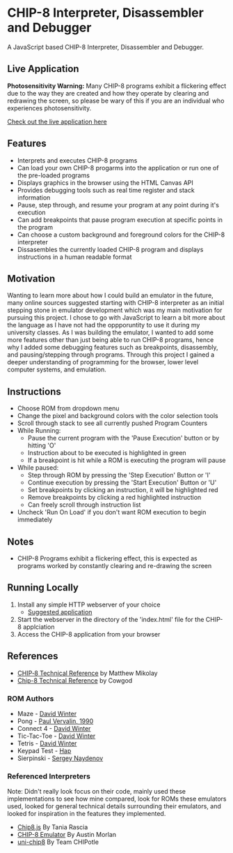 # CHIP-8 Interpreter, Disassembler and Debugger
A JavaScript based CHIP-8 Interpreter, Disassembler and Debugger.

## Live Application

**Photosensitivity Warning:** Many CHIP-8 programs exhibit a flickering effect due to the way they are created and how they operate by clearing and redrawing the screen, so please be wary of this if you are an individual who experiences photosensitivity.

[Check out the live application here](https://zaidrauf.github.io/chip8/)

## Features
- Interprets and executes CHIP-8 programs
- Can load your own CHIP-8 progarms into the application or run one of the pre-loaded programs
- Displays graphics in the browser using the HTML Canvas API
- Provides debugging tools such as real time register and stack information
- Pause, step through, and resume your program at any point during it's execution
- Can add breakpoints that pause program execution at specific points in the program
- Can choose a custom background and foreground colors for the CHIP-8 interpreter
- Dissasembles the currently loaded CHIP-8 program and displays instructions in a human readable format

## Motivation
Wanting to learn more about how I could build an emulator in the future, many online sources suggested starting with CHIP-8 interpreter as an initial stepping stone in emulator development which was my main motivation for pursuing this project. I chose to go with JavaScript to learn a bit more about the language as I have not had the oppporuntity to use it during my university classes. As I was building the emulator, I wanted to add some more features other than just being able to run CHIP-8 programs, hence why I added some debugging features such as breakpoints, disassembly, and pausing/stepping through programs. Through this project I gained a deeper understanding of programming for the browser, lower level computer systems, and emulation.

## Instructions
- Choose ROM from dropdown menu
- Change the pixel and background colors with the color selection tools
- Scroll through stack to see all currently pushed Program Counters
- While Running:
    - Pause the current program with the 'Pause Execution' button or by hitting 'O'
    - Instruction about to be executed is highlighted in green
    - If a breakpoint is hit while a ROM is executing the program will pause
- While paused:
    - Step through ROM by pressing the 'Step Execution' Button or 'I' 
    - Continue execution by pressing the 'Start Execution' Button or 'U' 
    - Set breakpoints by clicking an instruction, it will be highlighted red
    - Remove breakpoints by clicking a red highlighted instruction
    - Can freely scroll through instruction list
- Uncheck 'Run On Load' if you don't want ROM execution to begin immediately

## Notes
- CHIP-8 Programs exhibit a flickering effect, this is expected as programs worked by constantly clearing and re-drawing the screen

## Running Locally
1. Install any simple HTTP webserver of your choice
    - [Suggested application](https://www.npmjs.com/package/local-web-server)
2. Start the webserver in the directory of the 'index.html' file for the CHIP-8 applciation
3. Access the CHIP-8 application from your browser 

## References
- [CHIP‐8 Technical Reference](https://github.com/mattmikolay/chip-8/wiki/CHIP%E2%80%908-Technical-Reference) by Matthew Mikolay
- [Chip-8 Technical Reference](http://devernay.free.fr/hacks/chip8/C8TECH10.HTM) by Cowgod

### ROM Authors
- Maze - [David Winter](http://www.pong-story.com/chip8/)
- Pong - [Paul Vervalin, 1990](https://github.com/kripod/chip8-roms/blob/master/games/Pong%20%5BPaul%20Vervalin%2C%201990%5D.ch8)
- Connect 4 - [David Winter](http://www.pong-story.com/chip8/)
- Tic-Tac-Toe - [David Winter](http://www.pong-story.com/chip8/)
- Tetris - [David Winter](http://www.pong-story.com/chip8/)
- Keypad Test - [Hap](https://github.com/loktar00/chip8/blob/master/roms/Keypad%20Test%20%5BHap%2C%202006%5D.ch8)
- Sierpinski - [Sergey Naydenov](https://github.com/kripod/chip8-roms/blob/master/demos/Sierpinski%20%5BSergey%20Naydenov%2C%202010%5D.ch8)

### Referenced Interpreters
Note: Didn't really look focus on their code, mainly used these implementations to see how mine compared, look for ROMs these emulators used, looked for general technical details surrounding their emulators, and looked for inspiration in the features they implemented. 
- [Chip8.js](https://taniarascia.github.io/chip8/) By Tania Rascia 
- [CHIP-8 Emulator](https://austinmorlan.com/posts/chip8_emulator/) By Austin Morlan
- [uni-chip8](https://github.com/eth-p/uni-chip8) By Team CHIPotle
